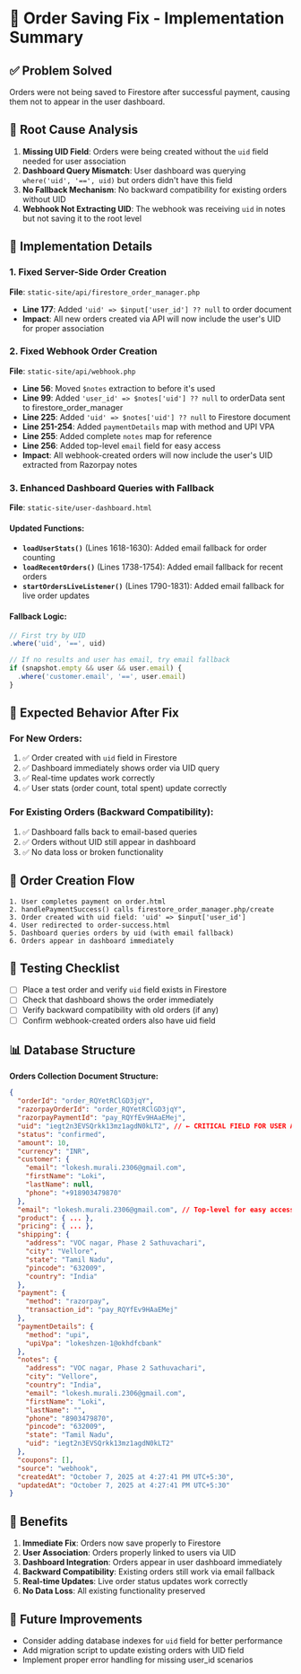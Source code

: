 # 🎯 Order Saving Fix - Implementation Summary

## ✅ Problem Solved
Orders were not being saved to Firestore after successful payment, causing them not to appear in the user dashboard.

## 🔧 Root Cause Analysis
1. **Missing UID Field**: Orders were being created without the `uid` field needed for user association
2. **Dashboard Query Mismatch**: User dashboard was querying `where('uid', '==', uid)` but orders didn't have this field
3. **No Fallback Mechanism**: No backward compatibility for existing orders without UID
4. **Webhook Not Extracting UID**: The webhook was receiving `uid` in notes but not saving it to the root level

## 🚀 Implementation Details

### 1. Fixed Server-Side Order Creation
**File**: `static-site/api/firestore_order_manager.php`
- **Line 177**: Added `'uid' => $input['user_id'] ?? null` to order document
- **Impact**: All new orders created via API will now include the user's UID for proper association

### 2. Fixed Webhook Order Creation
**File**: `static-site/api/webhook.php`
- **Line 56**: Moved `$notes` extraction to before it's used
- **Line 99**: Added `'user_id' => $notes['uid'] ?? null` to orderData sent to firestore_order_manager
- **Line 225**: Added `'uid' => $notes['uid'] ?? null` to Firestore document
- **Line 251-254**: Added `paymentDetails` map with method and UPI VPA
- **Line 255**: Added complete `notes` map for reference
- **Line 256**: Added top-level `email` field for easy access
- **Impact**: All webhook-created orders will now include the user's UID extracted from Razorpay notes

### 3. Enhanced Dashboard Queries with Fallback
**File**: `static-site/user-dashboard.html`

#### Updated Functions:
- **`loadUserStats()`** (Lines 1618-1630): Added email fallback for order counting
- **`loadRecentOrders()`** (Lines 1738-1754): Added email fallback for recent orders
- **`startOrdersLiveListener()`** (Lines 1790-1831): Added email fallback for live order updates

#### Fallback Logic:
```javascript
// First try by UID
.where('uid', '==', uid)

// If no results and user has email, try email fallback
if (snapshot.empty && user && user.email) {
  .where('customer.email', '==', user.email)
}
```

## 🎯 Expected Behavior After Fix

### For New Orders:
1. ✅ Order created with `uid` field in Firestore
2. ✅ Dashboard immediately shows order via UID query
3. ✅ Real-time updates work correctly
4. ✅ User stats (order count, total spent) update correctly

### For Existing Orders (Backward Compatibility):
1. ✅ Dashboard falls back to email-based queries
2. ✅ Orders without UID still appear in dashboard
3. ✅ No data loss or broken functionality

## 🔄 Order Creation Flow
```
1. User completes payment on order.html
2. handlePaymentSuccess() calls firestore_order_manager.php/create
3. Order created with uid field: 'uid' => $input['user_id']
4. User redirected to order-success.html
5. Dashboard queries orders by uid (with email fallback)
6. Orders appear in dashboard immediately
```

## 🧪 Testing Checklist
- [ ] Place a test order and verify `uid` field exists in Firestore
- [ ] Check that dashboard shows the order immediately
- [ ] Verify backward compatibility with old orders (if any)
- [ ] Confirm webhook-created orders also have uid field

## 📊 Database Structure
**Orders Collection Document Structure:**
```json
{
  "orderId": "order_RQYetRClGD3jqY",
  "razorpayOrderId": "order_RQYetRClGD3jqY",
  "razorpayPaymentId": "pay_RQYfEv9HAaEMej",
  "uid": "iegt2n3EVSQrkk13mz1agdN0kLT2", // ← CRITICAL FIELD FOR USER ASSOCIATION
  "status": "confirmed",
  "amount": 10,
  "currency": "INR",
  "customer": {
    "email": "lokesh.murali.2306@gmail.com",
    "firstName": "Loki",
    "lastName": null,
    "phone": "+918903479870"
  },
  "email": "lokesh.murali.2306@gmail.com", // Top-level for easy access
  "product": { ... },
  "pricing": { ... },
  "shipping": {
    "address": "VOC nagar, Phase 2 Sathuvachari",
    "city": "Vellore",
    "state": "Tamil Nadu",
    "pincode": "632009",
    "country": "India"
  },
  "payment": {
    "method": "razorpay",
    "transaction_id": "pay_RQYfEv9HAaEMej"
  },
  "paymentDetails": {
    "method": "upi",
    "upiVpa": "lokeshzen-1@okhdfcbank"
  },
  "notes": {
    "address": "VOC nagar, Phase 2 Sathuvachari",
    "city": "Vellore",
    "country": "India",
    "email": "lokesh.murali.2306@gmail.com",
    "firstName": "Loki",
    "lastName": "",
    "phone": "8903479870",
    "pincode": "632009",
    "state": "Tamil Nadu",
    "uid": "iegt2n3EVSQrkk13mz1agdN0kLT2"
  },
  "coupons": [],
  "source": "webhook",
  "createdAt": "October 7, 2025 at 4:27:41 PM UTC+5:30",
  "updatedAt": "October 7, 2025 at 4:27:41 PM UTC+5:30"
}
```

## 🎉 Benefits
1. **Immediate Fix**: Orders now save properly to Firestore
2. **User Association**: Orders properly linked to users via UID
3. **Dashboard Integration**: Orders appear in user dashboard immediately
4. **Backward Compatibility**: Existing orders still work via email fallback
5. **Real-time Updates**: Live order status updates work correctly
6. **No Data Loss**: All existing functionality preserved

## 🔮 Future Improvements
- Consider adding database indexes for `uid` field for better performance
- Add migration script to update existing orders with UID field
- Implement proper error handling for missing user_id scenarios
